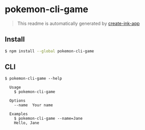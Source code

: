 # pokemon-cli-game

> This readme is automatically generated by
> [create-ink-app](https://github.com/vadimdemedes/create-ink-app)

## Install

```bash
$ npm install --global pokemon-cli-game
```

## CLI

```
$ pokemon-cli-game --help

  Usage
    $ pokemon-cli-game

  Options
    --name  Your name

  Examples
    $ pokemon-cli-game --name=Jane
    Hello, Jane
```
